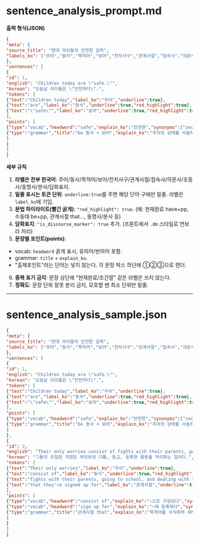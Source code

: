 # sentence_analysis_prompt.md


**출력 형식(JSON)**


```json
{
"meta": {
"source_title": "현대 아이들의 안전한 감옥",
"labels_ko": ["주어","동사","목적어","보어","전치사구","관계사절","접속사","의문사","조동사","동명사","분사","담화표지"]
},
"sentences": [
{
"id": 1,
"english": "Children today are \"safe.\"",
"korean": "오늘날 아이들은 \"안전하다\".",
"tokens": [
{"text":"Children today","label_ko":"주어","underline":true},
{"text":"are","label_ko":"동사","underline":true,"red_highlight":true},
{"text":"\"safe\"","label_ko":"보어","underline":true,"red_highlight":true}
],
"points": [
{"type":"vocab","headword":"safe","explain_ko":"안전한","synonyms":["secure"],"antonyms":["dangerous"]},
{"type":"grammar","title":"be 동사 + 보어","explain_ko":"주어의 상태를 서술하는 기본 형식"}
]
}
]
}
```


**세부 규칙**
1. **라벨은 전부 한국어**: 주어/동사/목적어/보어/전치사구/관계사절/접속사/의문사/조동사/동명사/분사/담화표지.
2. **밑줄 표시는 토큰 단위**: `underline:true`를 주면 해당 단어·구에만 밑줄. 라벨은 `label_ko`에 기입.
3. **문법 하이라이트(빨간 굵게)**: `"red_highlight": true`. (예: 현재완료 have+pp, 수동태 be+pp, 관계사절 that…, 동명사/분사 등)
4. **담화표지**: `"is_discourse_marker": true` 추가. (프론트에서 `.dm` 스타일로 연보라 처리)
5. **문장별 포인트(points)**:
- vocab: `headword` 굵게 표시, 유의어/반의어 포함.
- grammar: `title` + `explain_ko`.
- "출제포인트"라는 단어는 넣지 않는다. 각 문장 박스 하단에 ①②③으로 렌더.
6. **중복 표기 금지**: 문장 상단에 "현재완료/조건절" 같은 라벨은 쓰지 않는다.
7. **정확도**: 문장 단위 잘못 분리 금지, 모호할 땐 최소 단위만 밑줄.


---


# sentence_analysis_sample.json


```json
{
"meta": {
"source_title": "현대 아이들의 안전한 감옥",
"labels_ko": ["주어","동사","목적어","보어","전치사구","관계사절","접속사","의문사","조동사","동명사","분사","담화표지"]
},
"sentences": [
{
"id": 1,
"english": "Children today are \"safe.\"",
"korean": "오늘날 아이들은 \"안전하다\".",
"tokens": [
{"text":"Children today","label_ko":"주어","underline":true},
{"text":"are","label_ko":"동사","underline":true,"red_highlight":true},
{"text":"\"safe\"","label_ko":"보어","underline":true,"red_highlight":true}
],
"points": [
{"type":"vocab","headword":"safe","explain_ko":"안전한","synonyms":["secure"],"antonyms":["dangerous"]},
{"type":"grammar","title":"be 동사 + 보어","explain_ko":"주어의 상태를 서술하는 기본 형식"}
]
},
{
"id": 2,
"english": "Their only worries consist of fights with their parents, going to school, and dealing with the list of activities that they're signed up for.",
"korean": "그들의 유일한 걱정은 부모와의 다툼, 등교, 등록한 활동을 처리하는 일이다.",
"tokens": [
{"text":"Their only worries","label_ko":"주어","underline":true},
{"text":"consist of","label_ko":"동사","underline":true,"red_highlight":true},
{"text":"fights with their parents, going to school, and dealing with the list of activities","label_ko":"목적어","underline":true},
{"text":"that they're signed up for","label_ko":"관계사절","underline":true,"red_highlight":true}
],
"points": [
{"type":"vocab","headword":"consist of","explain_ko":"~으로 구성되다","synonyms":["be composed of"],"antonyms":["lack"]},
{"type":"vocab","headword":"sign up for","explain_ko":"~에 등록하다","synonyms":["enroll in"],"antonyms":["withdraw from"]},
{"type":"grammar","title":"관계사절 that","explain_ko":"목적어를 수식하며 세부 정보를 덧붙임"}
]
}
]
}
```